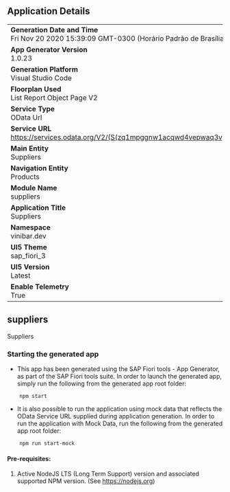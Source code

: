 ## Application Details
|               |
| ------------- |
|**Generation Date and Time**<br>Fri Nov 20 2020 15:39:09 GMT-0300 (Horário Padrão de Brasília)|
|**App Generator Version**<br>1.0.23|
|**Generation Platform**<br>Visual Studio Code|
|**Floorplan Used**<br>List Report Object Page V2|
|**Service Type**<br>OData Url|
|**Service URL**<br>https://services.odata.org/V2/(S(zq1mpggnw1acqwd4vepwaq3v))/OData/OData.svc/|
|**Main Entity**<br>Suppliers|
|**Navigation Entity**<br>Products|
|**Module Name**<br>suppliers|
|**Application Title**<br>Suppliers|
|**Namespace**<br>vinibar.dev|
|**UI5 Theme**<br>sap_fiori_3|
|**UI5 Version**<br>Latest |
|**Enable Telemetry**<br>True |

## suppliers

Suppliers

### Starting the generated app

-   This app has been generated using the SAP Fiori tools - App Generator, as part of the SAP Fiori tools suite.  In order to launch the generated app, simply run the following from the generated app root folder:

```
    npm start
```

- It is also possible to run the application using mock data that reflects the OData Service URL supplied during application generation.  In order to run the application with Mock Data, run the following from the generated app root folder:

```
    npm run start-mock
```


#### Pre-requisites:

1. Active NodeJS LTS (Long Term Support) version and associated supported NPM version.  (See https://nodejs.org)


